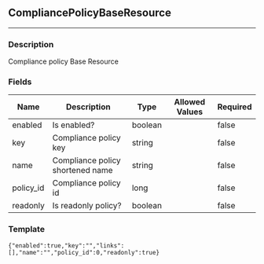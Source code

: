 ## CompliancePolicyBaseResource
---
### Description
Compliance policy Base Resource
### Fields
| Name | Description | Type | Allowed Values | Required |
| ---- | ----------- | ---- | -------------- | -------- |
| enabled | Is enabled? | boolean |  | false |
| key | Compliance policy key | string |  | false |
| name | Compliance policy shortened name | string |  | false |
| policy_id | Compliance policy id | long |  | false |
| readonly | Is readonly policy? | boolean |  | false |
### Template
```
{"enabled":true,"key":"","links":[],"name":"","policy_id":0,"readonly":true}
```
